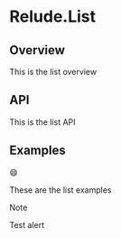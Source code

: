 # Relude.List

## Overview

This is the list overview

## API

This is the list API

## Examples

:smile:

These are the list examples

> [!NOTE]
> Test alert